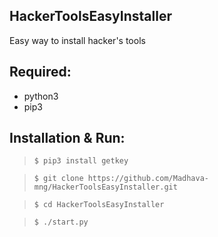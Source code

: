 ## HackerToolsEasyInstaller
Easy way to install hacker's tools


## Required:
* python3
* pip3

## Installation & Run:


> `$ pip3 install getkey`


> `$ git clone https://github.com/Madhava-mng/HackerToolsEasyInstaller.git`


> `$ cd HackerToolsEasyInstaller`


> `$ ./start.py`
